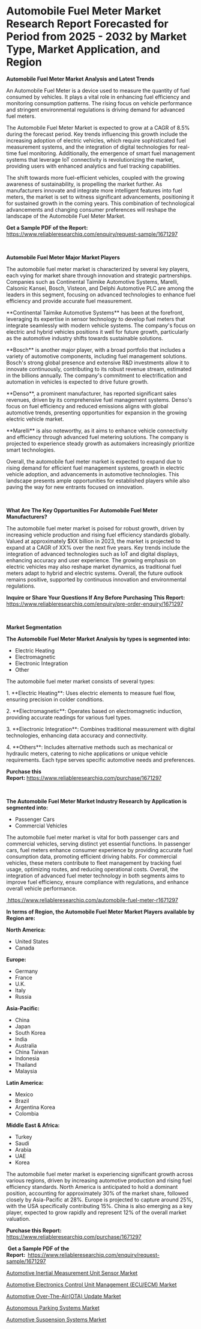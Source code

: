 <p><h1>Automobile Fuel Meter Market Research Report Forecasted for Period from 2025 -  2032 by Market Type, Market Application, and Region</h1></p><p><strong>Automobile Fuel Meter Market Analysis and Latest Trends</strong></p>
<p><p>An Automobile Fuel Meter is a device used to measure the quantity of fuel consumed by vehicles. It plays a vital role in enhancing fuel efficiency and monitoring consumption patterns. The rising focus on vehicle performance and stringent environmental regulations is driving demand for advanced fuel meters. </p><p>The Automobile Fuel Meter Market is expected to grow at a CAGR of 8.5% during the forecast period. Key trends influencing this growth include the increasing adoption of electric vehicles, which require sophisticated fuel measurement systems, and the integration of digital technologies for real-time fuel monitoring. Additionally, the emergence of smart fuel management systems that leverage IoT connectivity is revolutionizing the market, providing users with enhanced analytics and fuel tracking capabilities. </p><p>The shift towards more fuel-efficient vehicles, coupled with the growing awareness of sustainability, is propelling the market further. As manufacturers innovate and integrate more intelligent features into fuel meters, the market is set to witness significant advancements, positioning it for sustained growth in the coming years. This combination of technological advancements and changing consumer preferences will reshape the landscape of the Automobile Fuel Meter Market.</p></p>
<p><strong>Get a Sample PDF of the Report:&nbsp;</strong> <a href="https://www.reliableresearchiq.com/enquiry/request-sample/1671297?utm_campaign=1876&utm_medium=2&utm_source=Github&utm_content=ia&utm_term=25032025&utm_id=automobile-fuel-meter">https://www.reliableresearchiq.com/enquiry/request-sample/1671297</a></p>
<p>&nbsp;</p>
<p><strong>Automobile Fuel Meter Major Market Players</strong></p>
<p><p>The automobile fuel meter market is characterized by several key players, each vying for market share through innovation and strategic partnerships. Companies such as Continental Taimike Automotive Systems, Marelli, Calsonic Kansei, Bosch, Visteon, and Delphi Automotive PLC are among the leaders in this segment, focusing on advanced technologies to enhance fuel efficiency and provide accurate fuel measurement.</p><p>**Continental Taimike Automotive Systems** has been at the forefront, leveraging its expertise in sensor technology to develop fuel meters that integrate seamlessly with modern vehicle systems. The company's focus on electric and hybrid vehicles positions it well for future growth, particularly as the automotive industry shifts towards sustainable solutions.</p><p>**Bosch** is another major player, with a broad portfolio that includes a variety of automotive components, including fuel management solutions. Bosch's strong global presence and extensive R&D investments allow it to innovate continuously, contributing to its robust revenue stream, estimated in the billions annually. The company's commitment to electrification and automation in vehicles is expected to drive future growth.</p><p>**Denso**, a prominent manufacturer, has reported significant sales revenues, driven by its comprehensive fuel management systems. Denso's focus on fuel efficiency and reduced emissions aligns with global automotive trends, presenting opportunities for expansion in the growing electric vehicle market.</p><p>**Marelli** is also noteworthy, as it aims to enhance vehicle connectivity and efficiency through advanced fuel metering solutions. The company is projected to experience steady growth as automakers increasingly prioritize smart technologies.</p><p>Overall, the automobile fuel meter market is expected to expand due to rising demand for efficient fuel management systems, growth in electric vehicle adoption, and advancements in automotive technologies. This landscape presents ample opportunities for established players while also paving the way for new entrants focused on innovation.</p></p>
<p>&nbsp;</p>
<p><strong>What Are The Key Opportunities For Automobile Fuel Meter Manufacturers?</strong></p>
<p><p>The automobile fuel meter market is poised for robust growth, driven by increasing vehicle production and rising fuel efficiency standards globally. Valued at approximately $XX billion in 2023, the market is projected to expand at a CAGR of XX% over the next five years. Key trends include the integration of advanced technologies such as IoT and digital displays, enhancing accuracy and user experience. The growing emphasis on electric vehicles may also reshape market dynamics, as traditional fuel meters adapt to hybrid and electric systems. Overall, the future outlook remains positive, supported by continuous innovation and environmental regulations.</p></p>
<p><strong>Inquire or Share Your Questions If Any Before Purchasing This Report:</strong> <a href="https://www.reliableresearchiq.com/enquiry/pre-order-enquiry/1671297?utm_campaign=1876&utm_medium=2&utm_source=Github&utm_content=ia&utm_term=25032025&utm_id=automobile-fuel-meter">https://www.reliableresearchiq.com/enquiry/pre-order-enquiry/1671297</a></p>
<p>&nbsp;</p>
<p><strong>Market Segmentation</strong></p>
<p><strong>The Automobile Fuel Meter Market Analysis by types is segmented into:</strong></p>
<p><ul><li>Electric Heating</li><li>Electromagnetic</li><li>Electronic Integration</li><li>Other</li></ul></p>
<p><p>The automobile fuel meter market consists of several types: </p><p>1. **Electric Heating**: Uses electric elements to measure fuel flow, ensuring precision in colder conditions.</p><p>  </p><p>2. **Electromagnetic**: Operates based on electromagnetic induction, providing accurate readings for various fuel types.</p><p>  </p><p>3. **Electronic Integration**: Combines traditional measurement with digital technologies, enhancing data accuracy and connectivity.</p><p>4. **Others**: Includes alternative methods such as mechanical or hydraulic meters, catering to niche applications or unique vehicle requirements. Each type serves specific automotive needs and preferences.</p></p>
<p><strong>Purchase this Report:&nbsp;</strong><a href="https://www.reliableresearchiq.com/purchase/1671297?utm_campaign=1876&utm_medium=2&utm_source=Github&utm_content=ia&utm_term=25032025&utm_id=automobile-fuel-meter">https://www.reliableresearchiq.com/purchase/1671297</a></p>
<p>&nbsp;</p>
<p><strong>The Automobile Fuel Meter Market Industry Research by Application is segmented into:</strong></p>
<p><ul><li>Passenger Cars</li><li>Commercial Vehicles</li></ul></p>
<p><p>The automobile fuel meter market is vital for both passenger cars and commercial vehicles, serving distinct yet essential functions. In passenger cars, fuel meters enhance consumer experience by providing accurate fuel consumption data, promoting efficient driving habits. For commercial vehicles, these meters contribute to fleet management by tracking fuel usage, optimizing routes, and reducing operational costs. Overall, the integration of advanced fuel meter technology in both segments aims to improve fuel efficiency, ensure compliance with regulations, and enhance overall vehicle performance.</p></p>
<p><a href="https://www.reliableresearchiq.com/automobile-fuel-meter-r1671297?utm_campaign=1876&utm_medium=2&utm_source=Github&utm_content=ia&utm_term=25032025&utm_id=automobile-fuel-meter">&nbsp;https://www.reliableresearchiq.com/automobile-fuel-meter-r1671297</a></p>
<p><strong>In terms of Region, the Automobile Fuel Meter Market Players available by Region are:</strong></p>
<p>
    <p> <strong> North America: </strong>
        <ul>
            <li>United States</li>
            <li>Canada</li>
        </ul>
        </p> 
    <p> <strong> Europe: </strong>
        <ul>
            <li>Germany</li>
            <li>France</li>
            <li>U.K.</li>
            <li>Italy</li>
            <li>Russia</li>
        </ul>
        </p> 
    <p> <strong> Asia-Pacific: </strong>
        <ul>
            <li>China</li>
            <li>Japan</li>
            <li>South Korea</li>
            <li>India</li>
            <li>Australia</li>
            <li>China Taiwan</li>
            <li>Indonesia</li>
            <li>Thailand</li>
            <li>Malaysia</li>
        </ul>
        </p> 
    <p> <strong> Latin America: </strong>
        <ul>
            <li>Mexico</li>
            <li>Brazil</li>
            <li>Argentina Korea</li>
            <li>Colombia</li>
        </ul>
        </p> 
    <p> <strong> Middle East & Africa: </strong>
        <ul>
            <li>Turkey</li>
            <li>Saudi</li>
            <li>Arabia</li>
            <li>UAE</li>
            <li>Korea</li>
        </ul>
    </p>
    </p>
<p><p>The automobile fuel meter market is experiencing significant growth across various regions, driven by increasing automotive production and rising fuel efficiency standards. North America is anticipated to hold a dominant position, accounting for approximately 30% of the market share, followed closely by Asia-Pacific at 28%. Europe is projected to capture around 25%, with the USA specifically contributing 15%. China is also emerging as a key player, expected to grow rapidly and represent 12% of the overall market valuation.</p></p>
<p><strong>Purchase this Report: </strong><a href="https://www.reliableresearchiq.com/purchase/1671297?utm_campaign=1876&utm_medium=2&utm_source=Github&utm_content=ia&utm_term=25032025&utm_id=automobile-fuel-meter">https://www.reliableresearchiq.com/purchase/1671297</a></p>
<p>&nbsp;<strong>Get a Sample PDF of the Report:&nbsp;&nbsp;</strong><a href="https://www.reliableresearchiq.com/enquiry/request-sample/1671297?utm_campaign=1876&utm_medium=2&utm_source=Github&utm_content=ia&utm_term=25032025&utm_id=automobile-fuel-meter">https://www.reliableresearchiq.com/enquiry/request-sample/1671297</a></p>
<p><strong></strong></p>
<p><p><a href="https://github.com/nxauwedaroui2/Market-Research-Report-List-1/blob/main/automotive-inertial-measurement-unit-sensor-market.md?utm_campaign=1876&utm_medium=2&utm_source=Github&utm_content=ia&utm_term=25032025&utm_id=automobile-fuel-meter">Automotive Inertial Measurement Unit Sensor Market</a></p><p><a href="https://github.com/habyoneub/Market-Research-Report-List-1/blob/main/automotive-electronics-control-unit-management-ecuecm-market.md?utm_campaign=1876&utm_medium=2&utm_source=Github&utm_content=ia&utm_term=25032025&utm_id=automobile-fuel-meter">Automotive Electronics Control Unit Management (ECU/ECM) Market</a></p><p><a href="https://github.com/kemauteve/Market-Research-Report-List-1/blob/main/automotive-over-the-airota-update-market.md?utm_campaign=1876&utm_medium=2&utm_source=Github&utm_content=ia&utm_term=25032025&utm_id=automobile-fuel-meter">Automotive Over-The-Air(OTA) Update Market</a></p><p><a href="https://github.com/iontahoehlct/Market-Research-Report-List-1/blob/main/autonomous-parking-systems-market.md?utm_campaign=1876&utm_medium=2&utm_source=Github&utm_content=ia&utm_term=25032025&utm_id=automobile-fuel-meter">Autonomous Parking Systems Market</a></p><p><a href="https://github.com/drissahrouk/Market-Research-Report-List-1/blob/main/automotive-suspension-systems-market.md?utm_campaign=1876&utm_medium=2&utm_source=Github&utm_content=ia&utm_term=25032025&utm_id=automobile-fuel-meter">Automotive Suspension Systems Market</a></p></p>
